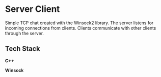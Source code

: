 # Server Client

Simple TCP chat created with the Winsock2 library. The server listens for incoming connections from clients. Clients communicate with other clients through the server.

## Tech Stack

**C++**

**Winsock**
